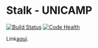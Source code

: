 Stalk - UNICAMP
===============

[![Build Status](https://travis-ci.org/henriquenogueira/stalku.svg?branch=master)](https://travis-ci.org/henriquenogueira/stalku)
[![Code Health](https://landscape.io/github/henriquenogueira/stalku/master/landscape.svg?style=flat)](https://landscape.io/github/henriquenogueira/stalku/master)

Link[aqui](http://stalku.herokuapp.com).
